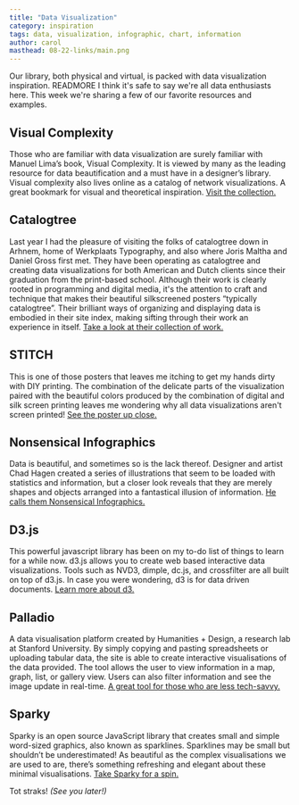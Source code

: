 ```yaml
---
title: "Data Visualization"
category: inspiration
tags: data, visualization, infographic, chart, information 
author: carol
masthead: 08-22-links/main.png
---
```


Our library, both physical and virtual, is packed with data visualization inspiration. READMORE I think it's safe to say we're all data enthusiasts here. This week we're sharing a few of our favorite resources and examples. 

## Visual Complexity
Those who are familiar with data visualization are surely familiar with Manuel Lima’s book, Visual Complexity. It is viewed by many as the leading resource for data beautification and a must have in a designer’s library. Visual complexity also lives online as a catalog of network visualizations. A great bookmark for visual and theoretical inspiration. [Visit the collection.](http://www.visualcomplexity.com/vc/)

## Catalogtree 
Last year I had the pleasure of visiting the folks of catalogtree down in Arhnem, home of Werkplaats Typography, and also where Joris Maltha and Daniel Gross first met. They have been operating as catalogtree and creating data visualizations for both American and Dutch clients since their graduation from the print-based school. Although their work is clearly rooted in programming and digital media, it's the attention to craft and technique that makes their beautiful silkscreened posters “typically catalogtree”. Their brilliant ways of organizing and displaying data is embodied in their site index, making sifting through their work an experience in itself. [Take a look at their collection of work.](http://catalogtree.net/)

## STITCH
This is one of those posters that leaves me itching to get my hands dirty with DIY printing. The combination of the delicate parts of the visualization paired with the beautiful colors produced by the combination of digital and silk screen printing leaves me wondering why all data visualizations aren't screen printed! [See the poster up close.](http://arwdesign.com/STITCH-An-Infographic)

## Nonsensical Infographics
Data is beautiful, and sometimes so is the lack thereof. Designer and artist Chad Hagen created a series of illustrations that seem to be loaded with statistics and information, but a closer look reveals that they are merely shapes and objects arranged into a fantastical illusion of information. [He calls them Nonsensical Infographics.](http://www.chadhagen.com/Nonsensical-Infographics)

## D3.js
This powerful javascript library has been on my to-do list of things to learn for a while now. d3.js allows you to create web based interactive data visualizations. Tools such as NVD3, dimple, dc.js, and crossfilter are all built on top of d3.js. In case you were wondering, d3 is for data driven documents. [Learn more about d3.](http://d3js.org/) 

## Palladio
A data visualisation platform created by Humanities + Design, a research lab at Stanford University. By simply copying and pasting spreadsheets or uploading tabular data, the site is able to create interactive visualisations of the data provided. The tool allows the user to view information in a map, graph, list, or gallery view. Users can also filter information and see the image update in real-time. [A great tool for those who are less tech-savvy.](http://palladio.designhumanities.org/#/)  

## Sparky
Sparky is an open source JavaScript library that creates small and simple word-sized graphics, also known as sparklines. Sparklines may be small but shouldn’t be underestimated! As beautiful as the complex visualisations we are used to are, there’s something refreshing and elegant about these minimal visualisations. [Take Sparky for a spin.](http://prag.ma/code/sparky/) 

Tot straks! _(See you later!)_